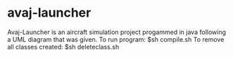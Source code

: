 # avaj-launcher
Avaj-Launcher is an aircraft simulation project progammed in java following a UML diagram that was given.  To run program: $sh compile.sh  To remove all classes created: $sh deleteclass.sh
